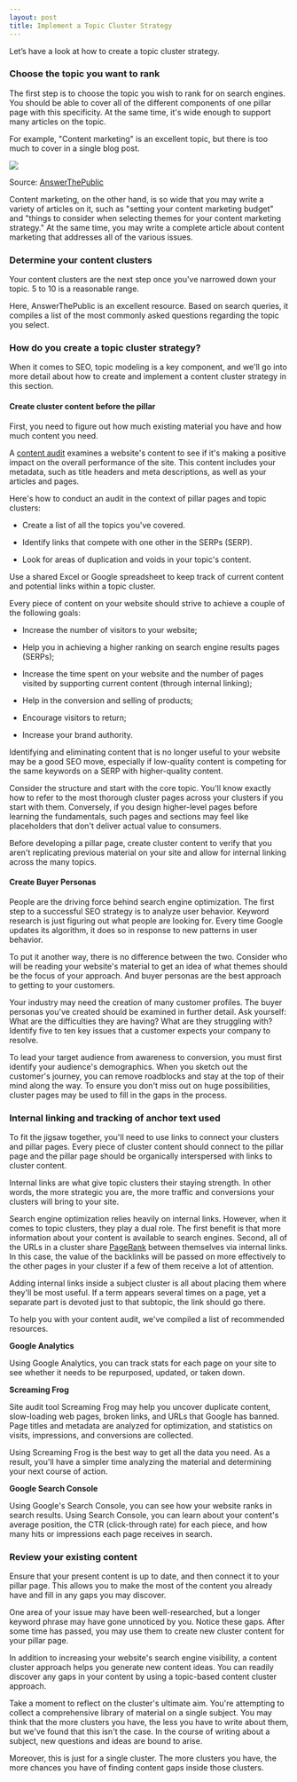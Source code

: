 ```yaml
---
layout: post
title: Implement a Topic Cluster Strategy
---
```


Let’s have a look at how to create a topic cluster strategy.

### Choose the topic you want to rank

The first step is to choose the topic you wish to rank for on search engines. You should be able to cover all of the different components of one pillar page with this specificity. At the same time, it's wide enough to support many articles on the topic.

For example, "Content marketing" is an excellent topic, but there is too much to cover in a single blog post.

![](https://cdn.sanity.io/images/bmk0zfcx/production/e69a108bef8ef3a29dd02ce08ca1bbd540a3e34f-1305x1116.png?fit=crop&fm=webp)

Source: [AnswerThePublic](https://answerthepublic.com/)

Content marketing, on the other hand, is so wide that you may write a variety of articles on it, such as "setting your content marketing budget" and "things to consider when selecting themes for your content marketing strategy." At the same time, you may write a complete article about content marketing that addresses all of the various issues.

### Determine your content clusters

Your content clusters are the next step once you've narrowed down your topic. 5 to 10 is a reasonable range.

Here, AnswerThePublic is an excellent resource. Based on search queries, it compiles a list of the most commonly asked questions regarding the topic you select.

### How do you create a topic cluster strategy?

When it comes to SEO, topic modeling is a key component, and we'll go into more detail about how to create and implement a content cluster strategy in this section.

#### Create cluster content before the pillar

First, you need to figure out how much existing material you have and how much content you need.

A [content audit](/blog/how-to-do-a-content-audit) examines a website's content to see if it's making a positive impact on the overall performance of the site. This content includes your metadata, such as title headers and meta descriptions, as well as your articles and pages.

Here's how to conduct an audit in the context of pillar pages and topic clusters:

*   Create a list of all the topics you've covered.
    
*   Identify links that compete with one other in the SERPs (SERP).
    
*   Look for areas of duplication and voids in your topic's content.
    

Use a shared Excel or Google spreadsheet to keep track of current content and potential links within a topic cluster.

Every piece of content on your website should strive to achieve a couple of the following goals:

*   Increase the number of visitors to your website;
    
*   Help you in achieving a higher ranking on search engine results pages (SERPs);
    
*   Increase the time spent on your website and the number of pages visited by supporting current content (through internal linking);
    
*   Help in the conversion and selling of products;
    
*   Encourage visitors to return;
    
*   Increase your brand authority.
    

Identifying and eliminating content that is no longer useful to your website may be a good SEO move, especially if low-quality content is competing for the same keywords on a SERP with higher-quality content.

Consider the structure and start with the core topic. You'll know exactly how to refer to the most thorough cluster pages across your clusters if you start with them. Conversely, if you design higher-level pages before learning the fundamentals, such pages and sections may feel like placeholders that don't deliver actual value to consumers.

Before developing a pillar page, create cluster content to verify that you aren't replicating previous material on your site and allow for internal linking across the many topics.

#### Create Buyer Personas

People are the driving force behind search engine optimization. The first step to a successful SEO strategy is to analyze user behavior. Keyword research is just figuring out what people are looking for. Every time Google updates its algorithm, it does so in response to new patterns in user behavior.

To put it another way, there is no difference between the two. Consider who will be reading your website's material to get an idea of what themes should be the focus of your approach. And buyer personas are the best approach to getting to your customers.

Your industry may need the creation of many customer profiles. The buyer personas you've created should be examined in further detail. Ask yourself: What are the difficulties they are having? What are they struggling with? Identify five to ten key issues that a customer expects your company to resolve.

To lead your target audience from awareness to conversion, you must first identify your audience's demographics. When you sketch out the customer's journey, you can remove roadblocks and stay at the top of their mind along the way. To ensure you don't miss out on huge possibilities, cluster pages may be used to fill in the gaps in the process.

### Internal linking and tracking of anchor text used

To fit the jigsaw together, you'll need to use links to connect your clusters and pillar pages. Every piece of cluster content should connect to the pillar page and the pillar page should be organically interspersed with links to cluster content.

Internal links are what give topic clusters their staying strength. In other words, the more strategic you are, the more traffic and conversions your clusters will bring to your site.

Search engine optimization relies heavily on internal links. However, when it comes to topic clusters, they play a dual role. The first benefit is that more information about your content is available to search engines. Second, all of the URLs in a cluster share [PageRank](/blog/what-is-pagerank) between themselves via internal links. In this case, the value of the backlinks will be passed on more effectively to the other pages in your cluster if a few of them receive a lot of attention.

Adding internal links inside a subject cluster is all about placing them where they'll be most useful. If a term appears several times on a page, yet a separate part is devoted just to that subtopic, the link should go there.

To help you with your content audit, we've compiled a list of recommended resources.

**Google Analytics**

Using Google Analytics, you can track stats for each page on your site to see whether it needs to be repurposed, updated, or taken down.

**Screaming Frog**

Site audit tool Screaming Frog may help you uncover duplicate content, slow-loading web pages, broken links, and URLs that Google has banned. Page titles and metadata are analyzed for optimization, and statistics on visits, impressions, and conversions are collected.

Using Screaming Frog is the best way to get all the data you need. As a result, you'll have a simpler time analyzing the material and determining your next course of action.

**Google Search Console**

Using Google's Search Console, you can see how your website ranks in search results. Using Search Console, you can learn about your content's average position, the CTR (click-through rate) for each piece, and how many hits or impressions each page receives in search.

### Review your existing content

Ensure that your present content is up to date, and then connect it to your pillar page. This allows you to make the most of the content you already have and fill in any gaps you may discover.

One area of your issue may have been well-researched, but a longer keyword phrase may have gone unnoticed by you. Notice these gaps. After some time has passed, you may use them to create new cluster content for your pillar page.

In addition to increasing your website's search engine visibility, a content cluster approach helps you generate new content ideas. You can readily discover any gaps in your content by using a topic-based content cluster approach.

Take a moment to reflect on the cluster's ultimate aim. You're attempting to collect a comprehensive library of material on a single subject. You may think that the more clusters you have, the less you have to write about them, but we've found that this isn't the case. In the course of writing about a subject, new questions and ideas are bound to arise.

Moreover, this is just for a single cluster. The more clusters you have, the more chances you have of finding content gaps inside those clusters.
